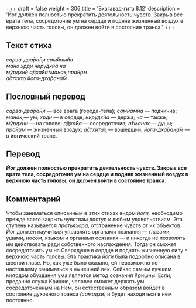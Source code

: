 +++
draft = false
weight = 306
title = 'Бхагавад-гита 8.12'
description = 'Йог должен полностью прекратить деятельность чувств. Закрыв все врата тела, сосредоточив ум на сердце и подняв жизненный воздух в верхнюю часть головы, он должен войти в состояние транса.'
+++

## Текст стиха

_сарва-два̄ра̄н̣и сам̇йамйа  
мано хр̣ди нирудхйа ча  
мӯрдхнй а̄дха̄йа̄тманах̣ пра̄н̣ам  
а̄стхито йога-дха̄ран̣а̄м_

## Пословный перевод

_сарва_\-_два̄ра̄н̣и_ — все врата (города-тела); _сам̇йамйа_ — подчинив; _манах̣_ — ум; _хр̣ди_ — в сердце; _нирудхйа_ — держа; _ча_ — также; _мӯрдхни_ — на голове; _а̄дха̄йа_ — сосредоточив; _а̄тманах̣_ — души; _пра̄н̣ам_ — жизненный воздух; _а̄стхитах̣_ — вошедший; _йога_\-_дха̄ран̣а̄м_ — в йогический транс.

## Перевод

**_Йог_ должен полностью прекратить деятельность чувств. Закрыв все врата тела, сосредоточив ум на сердце и подняв жизненный воздух в верхнюю часть головы, он должен войти в состояние транса.**

## Комментарий

Чтобы заниматься описанным в этих стихах видом _йоги,_ необходимо прежде всего закрыть чувствам доступ к любым удовольствиям. Эта ступень называется _пратьяхара,_ отстранение чувств от их объектов. _Йог_ должен научиться управлять органами познания — глазами, ушами, носом, языком и органами осязания — и никогда не позволять им действовать ради собственного наслаждения. Тогда он сможет сосредоточить ум на Сверхдуше в сердце и поднять жизненную силу в верхнюю часть головы. Эта практика _йоги_ была подробно описана в шестой главе. Но, как уже было сказано, ей невозможно по-настоящему заниматься в нынешний век. Сейчас самым лучшим методом обуздания ума является метод сознания Кришны. Если, преданно служа Кришне, человек сможет держать ум сосредоточенным на Нем, он естественным образом войдет в состояние духовного транса _(самадхи)_ и будет находиться в нем постоянно.

